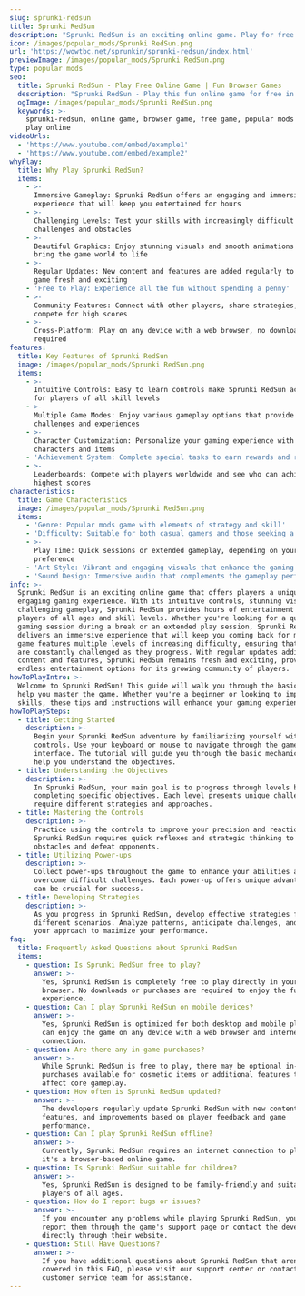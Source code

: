 ```yaml
---
slug: sprunki-redsun
title: Sprunki RedSun
description: "Sprunki RedSun is an exciting online game. Play for free directly in your browser!"
icon: /images/popular_mods/Sprunki RedSun.png
url: 'https://wowtbc.net/sprunkin/sprunki-redsun/index.html'
previewImage: /images/popular_mods/Sprunki RedSun.png
type: popular mods
seo:
  title: Sprunki RedSun - Play Free Online Game | Fun Browser Games
  description: "Sprunki RedSun - Play this fun online game for free in your browser. No download required!"
  ogImage: /images/popular_mods/Sprunki RedSun.png
  keywords: >-
    sprunki-redsun, online game, browser game, free game, popular mods game,
    play online
videoUrls:
  - 'https://www.youtube.com/embed/example1'
  - 'https://www.youtube.com/embed/example2'
whyPlay:
  title: Why Play Sprunki RedSun?
  items:
    - >-
      Immersive Gameplay: Sprunki RedSun offers an engaging and immersive gaming
      experience that will keep you entertained for hours
    - >-
      Challenging Levels: Test your skills with increasingly difficult
      challenges and obstacles
    - >-
      Beautiful Graphics: Enjoy stunning visuals and smooth animations that
      bring the game world to life
    - >-
      Regular Updates: New content and features are added regularly to keep the
      game fresh and exciting
    - 'Free to Play: Experience all the fun without spending a penny'
    - >-
      Community Features: Connect with other players, share strategies, and
      compete for high scores
    - >-
      Cross-Platform: Play on any device with a web browser, no downloads
      required
features:
  title: Key Features of Sprunki RedSun
  image: /images/popular_mods/Sprunki RedSun.png
  items:
    - >-
      Intuitive Controls: Easy to learn controls make Sprunki RedSun accessible
      for players of all skill levels
    - >-
      Multiple Game Modes: Enjoy various gameplay options that provide different
      challenges and experiences
    - >-
      Character Customization: Personalize your gaming experience with unique
      characters and items
    - 'Achievement System: Complete special tasks to earn rewards and recognition'
    - >-
      Leaderboards: Compete with players worldwide and see who can achieve the
      highest scores
characteristics:
  title: Game Characteristics
  image: /images/popular_mods/Sprunki RedSun.png
  items:
    - 'Genre: Popular mods game with elements of strategy and skill'
    - 'Difficulty: Suitable for both casual gamers and those seeking a challenge'
    - >-
      Play Time: Quick sessions or extended gameplay, depending on your
      preference
    - 'Art Style: Vibrant and engaging visuals that enhance the gaming experience'
    - 'Sound Design: Immersive audio that complements the gameplay perfectly'
info: >-
  Sprunki RedSun is an exciting online game that offers players a unique and
  engaging gaming experience. With its intuitive controls, stunning visuals, and
  challenging gameplay, Sprunki RedSun provides hours of entertainment for
  players of all ages and skill levels. Whether you're looking for a quick
  gaming session during a break or an extended play session, Sprunki RedSun
  delivers an immersive experience that will keep you coming back for more. The
  game features multiple levels of increasing difficulty, ensuring that players
  are constantly challenged as they progress. With regular updates adding new
  content and features, Sprunki RedSun remains fresh and exciting, providing
  endless entertainment options for its growing community of players.
howToPlayIntro: >-
  Welcome to Sprunki RedSun! This guide will walk you through the basics and
  help you master the game. Whether you're a beginner or looking to improve your
  skills, these tips and instructions will enhance your gaming experience.
howToPlaySteps:
  - title: Getting Started
    description: >-
      Begin your Sprunki RedSun adventure by familiarizing yourself with the
      controls. Use your keyboard or mouse to navigate through the game
      interface. The tutorial will guide you through the basic mechanics and
      help you understand the objectives.
  - title: Understanding the Objectives
    description: >-
      In Sprunki RedSun, your main goal is to progress through levels by
      completing specific objectives. Each level presents unique challenges that
      require different strategies and approaches.
  - title: Mastering the Controls
    description: >-
      Practice using the controls to improve your precision and reaction time.
      Sprunki RedSun requires quick reflexes and strategic thinking to overcome
      obstacles and defeat opponents.
  - title: Utilizing Power-ups
    description: >-
      Collect power-ups throughout the game to enhance your abilities and
      overcome difficult challenges. Each power-up offers unique advantages that
      can be crucial for success.
  - title: Developing Strategies
    description: >-
      As you progress in Sprunki RedSun, develop effective strategies for
      different scenarios. Analyze patterns, anticipate challenges, and adapt
      your approach to maximize your performance.
faq:
  title: Frequently Asked Questions about Sprunki RedSun
  items:
    - question: Is Sprunki RedSun free to play?
      answer: >-
        Yes, Sprunki RedSun is completely free to play directly in your web
        browser. No downloads or purchases are required to enjoy the full game
        experience.
    - question: Can I play Sprunki RedSun on mobile devices?
      answer: >-
        Yes, Sprunki RedSun is optimized for both desktop and mobile play. You
        can enjoy the game on any device with a web browser and internet
        connection.
    - question: Are there any in-game purchases?
      answer: >-
        While Sprunki RedSun is free to play, there may be optional in-game
        purchases available for cosmetic items or additional features that don't
        affect core gameplay.
    - question: How often is Sprunki RedSun updated?
      answer: >-
        The developers regularly update Sprunki RedSun with new content,
        features, and improvements based on player feedback and game
        performance.
    - question: Can I play Sprunki RedSun offline?
      answer: >-
        Currently, Sprunki RedSun requires an internet connection to play as
        it's a browser-based online game.
    - question: Is Sprunki RedSun suitable for children?
      answer: >-
        Yes, Sprunki RedSun is designed to be family-friendly and suitable for
        players of all ages.
    - question: How do I report bugs or issues?
      answer: >-
        If you encounter any problems while playing Sprunki RedSun, you can
        report them through the game's support page or contact the developers
        directly through their website.
    - question: Still Have Questions?
      answer: >-
        If you have additional questions about Sprunki RedSun that aren't
        covered in this FAQ, please visit our support center or contact our
        customer service team for assistance.
---
```


